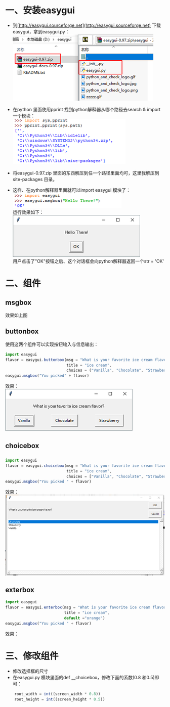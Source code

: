 # 一、安装easygui
* 到[http://easygui.sourceforge.net](http://easygui.sourceforge.net) 下载easygui，拿到easygui.py：  
![photo](0000-photos/0012.png)   

* 在python 里面使用pprint 找到python解释器从哪个路径去search & import 一个模块：  
![photo](0000-photos/0013.png)   

* 将easygui-0.97.zip 里面的东西解压到任一个路径里面均可，这里我解压到site-packages 目录。  
* 这样、在python解释器里面就可以import easygui 模块了：  
![photo](0000-photos/0014.png)   
运行效果如下：  
![photo](0000-photos/0015.png)  
用户点击了"OK"按钮之后、这个对话框会向python解释器返回一个str = 'OK'  

# 二、组件
## msgbox
效果如上图  
## buttonbox  
使用这两个组件可以实现按钮输入与信息输出：  
```javascript
import easygui
flavor = easygui.buttonbox(msg = "What is your favorite ice cream flavor?",
                           title = "ice cream",
                           choices = ("Vanilla", "Chocolate", "Strawberry"))  # 元组
easygui.msgbox("You picked" + flavor)
```
效果：  
![photo](0000-photos/0019.png)  

## choicebox
```javascript
import easygui
flavor = easygui.choicebox(msg = "What is your favorite ice cream flavor?",
                           title = "ice cream",
                           choices = ["Vanilla", "Chocolate", "Strawberry"])  # 列表
easygui.msgbox("You picked " + flavor)
```
效果：  
![photo](0000-photos/0020.png)  

## exterbox
```javascript
import easygui
flavor = easygui.enterbox(msg = "What is your favorite ice cream flavor?", 
                          title = "ice cream",
                          default ="orange")
easygui.msgbox("You picked " + flavor)
```
效果：  


# 三、修改组件
* 修改选择框的尺寸
* 在easygui.py 模块里面的def __choicebox，修改下面的系数(0.8 和0.5)即可：  
```javascript
    root_width = int((screen_width * 0.8))
    root_height = int((screen_height * 0.5))
```

